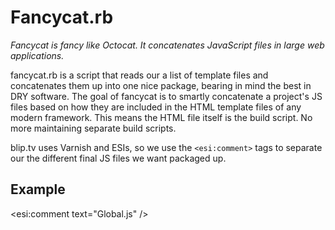Fancycat.rb
===========

_Fancycat is fancy like Octocat. It concatenates JavaScript files in large web applications._


fancycat.rb is a script that reads our a list of template files
and concatenates them up into one nice package, bearing in mind
the best in DRY software. The goal of fancycat is to smartly
concatenate a project's JS files based on how they are included in 
the HTML template files of any modern framework. This means the HTML 
file itself is the build script. No more maintaining separate
build scripts.

blip.tv uses Varnish and ESIs, so we use the `<esi:comment>` tags
to separate our the different final JS files we want packaged up.

Example
--------

   <esi:comment text="Global.js" />
   <script src="BLIP.js" />
   <script src="BLIP/Object.js" />

   <esi:comment text="Dashboard.js" />
   <script src="Widget.js" />
   <script src="Doodad.js" />

This example causes fancycat.rb to package the BLIP.js and 
Object.js files into a file called Global.js and Widget.js and
Doodad.js into Dashboard.js. It is then recommended to minify this file 
using our standard [YUI compressor](http://developer.yahoo.com/yui/compressor/) or another minification tool.

Getting Started
---------------

Fancycat should be run on the commandline with your HTML templates as arguments. Example:

<pre>
	kelly% fancycat.rb templ/blipnew/template1.phtml templ/blipnew/template1.phtml
</pre>

blip.tv uses [Varnish](http://www.varnish-cache.org/) and [ESIs](http://bignosebird.com/sdocs/extend.shtml) in our stack, so we delimit new comments using ESI comments. 
You could potentially use HTML comments, Rails templates comments or random strings if
you feel like it. You will need to configure that yourself, though. 

These comments tell Fancycat where to stop and start concatenating files.

About
------

Fancycat.rb is used by [blip.tv](http://blip.tv) to concatenate their JavaScript for their
large applications. Originally written by Kelly Sutton.